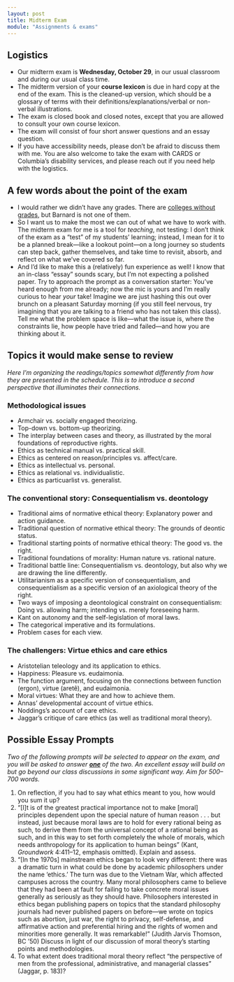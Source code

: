 ```yaml
---
layout: post
title: Midterm Exam
module: "Assignments & exams"
---
```


## Logistics

- Our midterm exam is **Wednesday, October 29**, in our usual classroom and during our usual class time.
- The midterm version of your **course lexicon** is due in hard copy at the end of the exam. This is the cleaned-up version, which should be a glossary of terms with their definitions/explanations/verbal or non-verbal illustrations.
- The exam is closed book and closed notes, except that you are allowed to consult your own course lexicon.
- The exam will consist of four short answer questions and an essay question.
- If you have accessibility needs, please don’t be afraid to discuss them with me. You are also welcome to take the exam with CARDS or Columbia’s disability services, and please reach out if you need help with the logistics.

## A few words about the point of the exam

- I would rather we didn’t have any grades. There are [colleges without grades](https://gradingforgrowth.com/p/a-college-that-has-never-had-grades), but Barnard is not one of them.
- So I want us to make the most we can out of what we have to work with. The midterm exam for me is a tool for *teaching*, not testing: I don’t think of the exam as a “test” of my students’ learning; instead, I mean for it to be a planned break—like a lookout point—on a long journey so students can step back, gather themselves, and take time to revisit, absorb, and reflect on what we’ve covered so far.
- And I’d like to make this a (relatively) fun experience as well! I know that an in-class “essay” sounds scary, but I’m not expecting a polished paper. Try to approach the prompt as a conversation starter: You’ve heard enough from me already; now the mic is yours and I’m really curious to hear *your* take! Imagine we are just hashing this out over brunch on a pleasant Saturday morning (if you still feel nervous, try imagining that you are talking to a friend who has not taken this class). Tell me what the problem space is like—what the issue is, where the constraints lie, how people have tried and failed—and how you are thinking about it.

## Topics it would make sense to review

*Here I’m organizing the readings/topics somewhat differently from how they are presented in the schedule. This is to introduce a second perspective that illuminates their connections.* 

### Methodological issues

- Armchair vs. socially engaged theorizing.
- Top-down vs. bottom-up theorizing.
- The interplay between cases and theory, as illustrated by the moral foundations of reproductive rights.
- Ethics as technical manual vs. practical skill.
- Ethics as centered on reason/principles vs. affect/care.
- Ethics as intellectual vs. personal.
- Ethics as relational vs. individualistic.
- Ethics as particuarlist vs. generalist.

### The conventional story: Consequentialism vs. deontology

- Traditional aims of normative ethical theory: Explanatory power and action guidance.
- Traditional question of normative ethical theory: The grounds of deontic status.
- Traditional starting points of normative ethical theory: The good vs. the right.
- Traditional foundations of morality: Human nature vs. rational nature.
- Traditional battle line: Consequentialism vs. deontology, but also why we are drawing the line differently.
- Utilitarianism as a specific version of consequentialism, and consequentialism as a specific version of an axiological theory of the right.
- Two ways of imposing a deontological constraint on consequentialism: Doing vs. allowing harm; intending vs. merely foreseeing harm.
- Kant on autonomy and the self-legislation of moral laws.
- The categorical imperative and its formulations.
- Problem cases for each view.

### The challengers: Virtue ethics and care ethics

- Aristotelian teleology and its application to ethics.
- Happiness: Pleasure vs. eudaimonia.
- The function argument, focusing on the connections between function (ergon), virtue (aretê), and eudaimonia.
- Moral virtues: What they are and how to achieve them.
- Annas’ developmental account of virtue ethics.
- Noddings’s account of care ethics.
- Jaggar’s critique of care ethics (as well as traditional moral theory).

## Possible Essay Prompts

*Two of the following prompts will be selected to appear on the exam, and you will be asked to answer <u><strong>one</strong></u> of the two. An excellent essay will build on but go beyond our class discussions in some significant way. Aim for 500–700 words.*

1. On reflection, if you had to say what ethics meant to you, how would you sum it up?
2. “[I]t is of the greatest practical importance not to make [moral] principles dependent upon the special nature of human reason . . . but instead, just because moral laws are to hold for every rational being as such, to derive them from the universal concept of a rational being as such, and in this way to set forth completely the whole of morals, which needs anthropology for its application to human beings” (Kant, *Groundwork* 4:411–12, emphasis omitted). Explain and assess.
3. “[In the 1970s] mainstream ethics began to look very different: there
   was a dramatic turn in what could be done by academic philosophers
   under the name ‘ethics.’ The turn was due to the Vietnam War, which
   affected campuses across the country. Many moral philosophers came
   to believe that they had been at fault for failing to take concrete moral
   issues generally as seriously as they should have. Philosophers interested
   in ethics began publishing papers on topics that the standard philosophy
   journals had never published papers on before—we wrote on topics such
   as abortion, just war, the right to privacy, self-defense, and affirmative
   action and preferential hiring and the rights of women and minorities more generally. It was remarkable!” (Judith Jarvis Thomson, BC ’50) Discuss in light of our discussion of moral theory’s starting points and methodologies.
4. To what extent does traditional moral theory reflect “the perspective of men from the professional, administrative, and managerial classes” (Jaggar, p. 183)?
